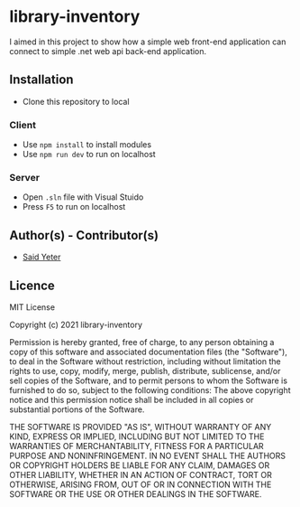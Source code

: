 # library-inventory

I aimed in this project to show how a simple web front-end application can connect to simple .net web api back-end application.

## Installation

 - Clone this repository to local 
### Client
 - Use `npm install` to install modules
 - Use `npm run dev` to run on localhost 
### Server
 - Open `.sln` file with Visual Stuido
 - Press `F5` to run on localhost

## Author(s) - Contributor(s)

 - [Said Yeter](https://github.com/kordiseps)

## Licence

MIT License

Copyright (c) 2021 library-inventory

Permission is hereby granted, free of charge, to any person obtaining a copy
of this software and associated documentation files (the "Software"), to deal
in the Software without restriction, including without limitation the rights
to use, copy, modify, merge, publish, distribute, sublicense, and/or sell
copies of the Software, and to permit persons to whom the Software is
furnished to do so, subject to the following conditions:
The above copyright notice and this permission notice shall be included in all
copies or substantial portions of the Software.

THE SOFTWARE IS PROVIDED "AS IS", WITHOUT WARRANTY OF ANY KIND, EXPRESS OR
IMPLIED, INCLUDING BUT NOT LIMITED TO THE WARRANTIES OF MERCHANTABILITY,
FITNESS FOR A PARTICULAR PURPOSE AND NONINFRINGEMENT. IN NO EVENT SHALL THE
AUTHORS OR COPYRIGHT HOLDERS BE LIABLE FOR ANY CLAIM, DAMAGES OR OTHER
LIABILITY, WHETHER IN AN ACTION OF CONTRACT, TORT OR OTHERWISE, ARISING FROM,
OUT OF OR IN CONNECTION WITH THE SOFTWARE OR THE USE OR OTHER DEALINGS IN THE
SOFTWARE.